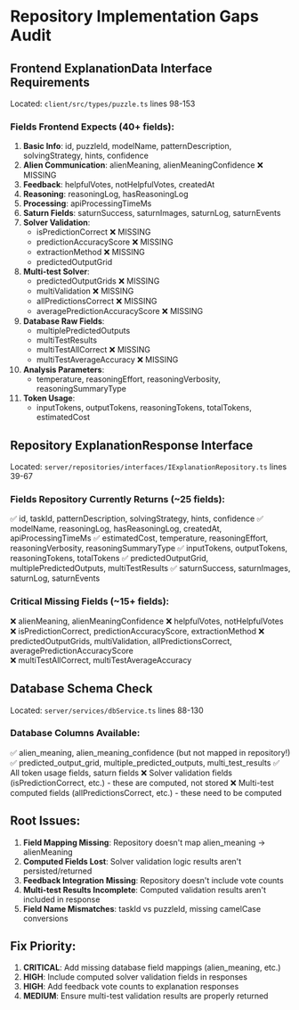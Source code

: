 # Repository Implementation Gaps Audit

## Frontend ExplanationData Interface Requirements
Located: `client/src/types/puzzle.ts` lines 98-153

### Fields Frontend Expects (40+ fields):
1. **Basic Info**: id, puzzleId, modelName, patternDescription, solvingStrategy, hints, confidence
2. **Alien Communication**: alienMeaning, alienMeaningConfidence ❌ MISSING
3. **Feedback**: helpfulVotes, notHelpfulVotes, createdAt
4. **Reasoning**: reasoningLog, hasReasoningLog
5. **Processing**: apiProcessingTimeMs
6. **Saturn Fields**: saturnSuccess, saturnImages, saturnLog, saturnEvents
7. **Solver Validation**: 
   - isPredictionCorrect ❌ MISSING
   - predictionAccuracyScore ❌ MISSING 
   - extractionMethod ❌ MISSING
   - predictedOutputGrid
8. **Multi-test Solver**:
   - predictedOutputGrids ❌ MISSING
   - multiValidation ❌ MISSING
   - allPredictionsCorrect ❌ MISSING
   - averagePredictionAccuracyScore ❌ MISSING
9. **Database Raw Fields**:
   - multiplePredictedOutputs
   - multiTestResults
   - multiTestAllCorrect ❌ MISSING
   - multiTestAverageAccuracy ❌ MISSING
10. **Analysis Parameters**:
    - temperature, reasoningEffort, reasoningVerbosity, reasoningSummaryType
11. **Token Usage**:
    - inputTokens, outputTokens, reasoningTokens, totalTokens, estimatedCost

## Repository ExplanationResponse Interface
Located: `server/repositories/interfaces/IExplanationRepository.ts` lines 39-67

### Fields Repository Currently Returns (~25 fields):
✅ id, taskId, patternDescription, solvingStrategy, hints, confidence
✅ modelName, reasoningLog, hasReasoningLog, createdAt, apiProcessingTimeMs
✅ estimatedCost, temperature, reasoningEffort, reasoningVerbosity, reasoningSummaryType
✅ inputTokens, outputTokens, reasoningTokens, totalTokens
✅ predictedOutputGrid, multiplePredictedOutputs, multiTestResults
✅ saturnSuccess, saturnImages, saturnLog, saturnEvents

### Critical Missing Fields (~15+ fields):
❌ alienMeaning, alienMeaningConfidence
❌ helpfulVotes, notHelpfulVotes
❌ isPredictionCorrect, predictionAccuracyScore, extractionMethod
❌ predictedOutputGrids, multiValidation, allPredictionsCorrect, averagePredictionAccuracyScore  
❌ multiTestAllCorrect, multiTestAverageAccuracy

## Database Schema Check
Located: `server/services/dbService.ts` lines 88-130

### Database Columns Available:
✅ alien_meaning, alien_meaning_confidence (but not mapped in repository!)
✅ predicted_output_grid, multiple_predicted_outputs, multi_test_results
✅ All token usage fields, saturn fields
❌ Solver validation fields (isPredictionCorrect, etc.) - these are computed, not stored
❌ Multi-test computed fields (allPredictionsCorrect, etc.) - these need to be computed

## Root Issues:
1. **Field Mapping Missing**: Repository doesn't map alien_meaning → alienMeaning
2. **Computed Fields Lost**: Solver validation logic results aren't persisted/returned
3. **Feedback Integration Missing**: Repository doesn't include vote counts
4. **Multi-test Results Incomplete**: Computed validation results aren't included in response
5. **Field Name Mismatches**: taskId vs puzzleId, missing camelCase conversions

## Fix Priority:
1. **CRITICAL**: Add missing database field mappings (alien_meaning, etc.)
2. **HIGH**: Include computed solver validation fields in responses  
3. **HIGH**: Add feedback vote counts to explanation responses
4. **MEDIUM**: Ensure multi-test validation results are properly returned